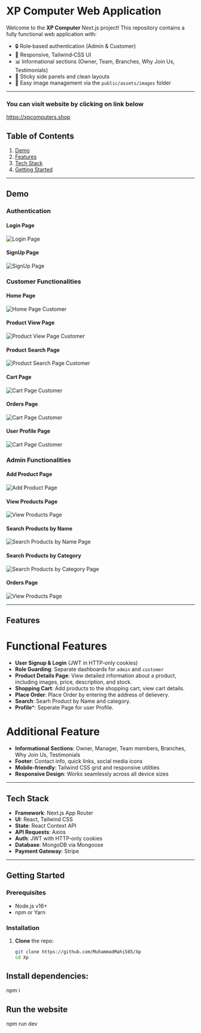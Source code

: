 # XP Computer Web Application

Welcome to the **XP Computer** Next.js project! This repository contains a fully functional web application with:

- 🔒 Role‑based authentication (Admin & Customer)
- 🎨 Responsive, Tailwind‑CSS UI
- 📊 Informational sections (Owner, Team, Branches, Why Join Us, Testimonials)
- 📱 Sticky side panels and clean layouts
- 📁 Easy image management via the `public/assets/images` folder

---
### You can visit website by clicking on link below
https://xpcomputers.shop

## Table of Contents

1. [Demo](#demo)
2. [Features](#features)
3. [Tech Stack](#tech-stack)
4. [Getting Started](#getting-started)

---

## Demo

### Authentication

#### Login Page
![Login Page](./assets/login.png)

#### SignUp Page
![SignUp Page](./assets/signup.png)

### Customer Functionalities

#### Home Page 
![Home Page Customer](./assets/HomePageCustomer.png)

#### Product View Page 
![Product View Page Customer](./assets/productViewPage.png)

#### Product Search Page 
![Product Search Page Customer](./assets/productSearchCust2.png)

#### Cart Page 
![Cart Page Customer](./assets/Cart2.png)

#### Orders Page 
![Cart Page Customer](./assets/OrderCustomerPage.png)

#### User Profile Page
![Cart Page Customer](./assets/userProfile.png)

### Admin Functionalities

#### Add Product Page
![Add Product Page](./assets/addProduct.png)

#### View Products Page
![View Products Page](./assets/ViewProducts.png)

#### Search Products by Name
![Search Products by Name Page](./assets/SearchProduct2.png)

#### Search Products by Category
![Search Products by Category Page](./assets/SortProduct.png)

#### Orders Page
![View Products Page](./assets/ordersAdminPage.png)

---

## Features

# Functional Features
- **User Signup & Login** (JWT in HTTP‑only cookies)
- **Role Guarding**: Separate dashboards for `admin` and `customer`
- **Product Details Page**: View detailed information about a product, including images, price, description, and stock.
- **Shopping Cart**: Add products to the shopping cart, view cart details.
- **Place Order**: Place Order by entering the address of delievery.
- **Search**: Searh Product by Name and category.
- **Profile***: Seperate Page for user Profile.

# Additional Feature
- **Informational Sections**: Owner, Manager, Team members, Branches, Why Join Us, Testimonials
- **Footer**: Contact info, quick links, social media icons
- **Mobile‑friendly**: Tailwind CSS grid and responsive utilities
- **Responsive Design**: Works seamlessly across all device sizes



---

## Tech Stack

- **Framework**: Next.js App Router
- **UI**: React, Tailwind CSS
- **State**: React Context API
- **API Requests**: Axios
- **Auth**: JWT with HTTP‑only cookies
- **Database**: MongoDB via Mongoose
- **Payment Gateway**: Stripe


---

## Getting Started

### Prerequisites

- Node.js v16+
- npm or Yarn

### Installation

1. **Clone** the repo:
   ```bash
   git clone https://github.com/MuhammadMahi585/Xp
   cd Xp
## Install dependencies:

npm i

## Run the website

npm run dev



